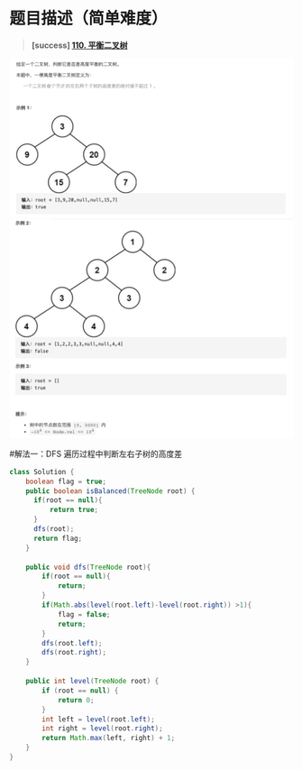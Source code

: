 #  **题目描述（简单难度）**

> **[success] [110. 平衡二叉树](https://leetcode-cn.com/problems/balanced-binary-tree/)**

![](../image/110.png)
![](../image/110_1.png)


#解法一：DFS
遍历过程中判断左右子树的高度差

```java
class Solution {
    boolean flag = true;
    public boolean isBalanced(TreeNode root) {
      if(root == null){
          return true;
      }
      dfs(root);
      return flag;
    }
    
    public void dfs(TreeNode root){
        if(root == null){
            return;
        }
        if(Math.abs(level(root.left)-level(root.right)) >1){
            flag = false;
            return;
        }
        dfs(root.left);
        dfs(root.right);
    }

    public int level(TreeNode root) {
        if (root == null) {
            return 0;
        }
        int left = level(root.left);
        int right = level(root.right);
        return Math.max(left, right) + 1;
    }
}
```



